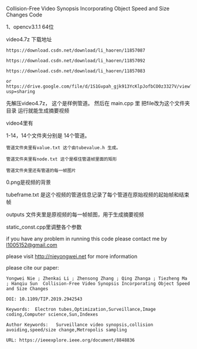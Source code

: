 Collision-Free Video Synopsis Incorporating Object Speed and Size Changes Code


1、opencv3.1.1 64位

video4.7z 下载地址 

	https://download.csdn.net/download/li_haoren/11857087
	
	https://download.csdn.net/download/li_haoren/11857092
	
	https://download.csdn.net/download/li_haoren/11857083
	
	or  https://drive.google.com/file/d/1S1Gvpah_gjk913YcKlpJofbCO0z3327V/view?usp=sharing
先解压video4.7z， 这个是样例管道。
然后在 main.cpp 里 把file改为这个文件夹目录
运行就能生成摘要视频

video4里有

1-14，14个文件夹分别是 14个管道。

	管道文件夹里有value.txt 这个由tubevalue.h 生成。
	
	管道文件夹里有node.txt 这个是框住管道帧里面的矩形
	
	管道文件夹里还有管道的每一帧图片
	
0.png是视频的背景

tubeframe.txt 是这个视频的管道信息记录了每个管道在原始视频的起始帧和结束帧

outputs 文件夹里是原视频的每一帧帧图，用于生成摘要视频


static_const.cpp里调整各个参数



if you have any problem in running this code please contact me by l1005152@gmail.com

please visit http://nieyongwei.net for more information

please cite our paper:


	Yongwei Nie ; Zhenkai Li ; Zhensong Zhang ; Qing Zhanga ; Tiezheng Ma ; Hanqiu Sun  Collision-Free Video Synopsis Incorporating Object Speed and Size Changes
	
	DOI: 10.1109/TIP.2019.2942543
	
	Keywords:  Electron tubes,Optimization,Surveillance,Image coding,Computer science,Sun,Indexes
	
	Author Keywords:   Surveillance video synopsis,collision avoiding,speed/size change,Metropolis sampling
	
	URL: https://ieeexplore.ieee.org/document/8848836
	
	 

